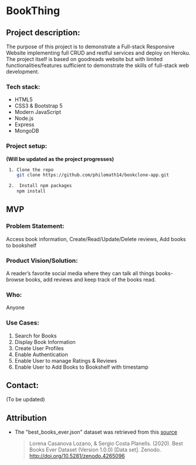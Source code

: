 # **BookThing**
## **Project description:**
The purpose of this project is to demonstrate a Full-stack Responsive Website implementing full CRUD and restful services and deploy on Heroku. The project itself is based on goodreads website but with limited functionalities/features sufficient to demonstrate the skills of full-stack web development.

### **Tech stack:**
* HTML5
* CSS3 & Bootstrap 5
* Modern JavaScript
* Node.js
* Express
* MongoDB


### **Project setup:**
**(Will be updated as the project progresses)**
```sh
 1. Clone the repo
	git clone https://github.com/philomath14/bookclone-app.git
```

```sh
 2.  Install npm packages
	npm install 
```

## **MVP**

### **Problem Statement:** 
Access book information, Create/Read/Update/Delete reviews, Add books to bookshelf

### **Product Vision/Solution:** 
A reader’s favorite social media where they can talk all things books- browse books, add reviews and keep track of the books read.

### **Who:** 
Anyone

### **Use Cases:**
1. Search for Books
1. Display Book Information
1. Create User Profiles
1. Enable Authentication
1. Enable User to manage Ratings & Reviews
1. Enable User to Add Books to Bookshelf with timestamp



## **Contact:**
(To be updated)

## **Attribution**
- The "best_books_ever.json" dataset was retrieved from this [source](https://github.com/scostap/goodreads_bbe_dataset)

	> Lorena Casanova Lozano, & Sergio Costa Planells. (2020). Best Books Ever Dataset (Version 1.0.0) [Data set]. Zenodo. http://doi.org/10.5281/zenodo.4265096